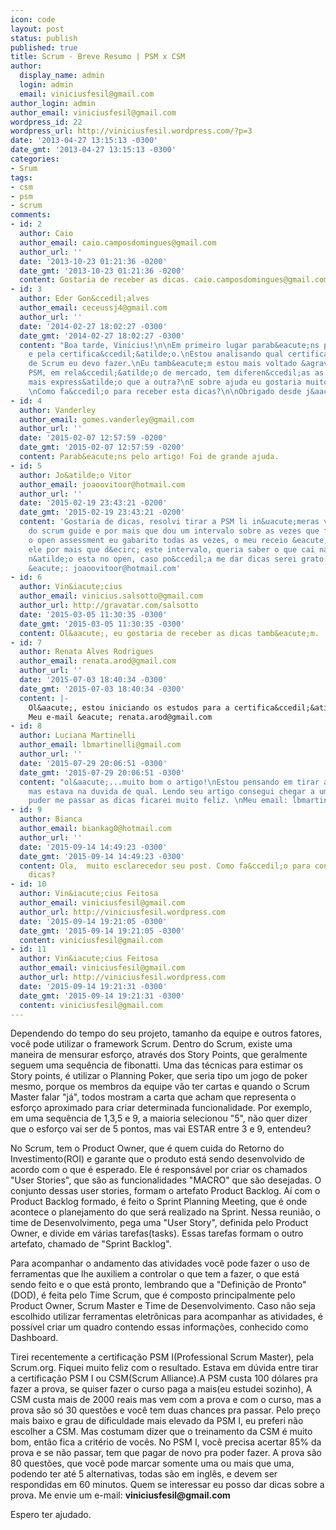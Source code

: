 ```yaml
---
icon: code
layout: post
status: publish
published: true
title: Scrum - Breve Resumo | PSM x CSM
author:
  display_name: admin
  login: admin
  email: viniciusfesil@gmail.com
author_login: admin
author_email: viniciusfesil@gmail.com
wordpress_id: 22
wordpress_url: http://viniciusfesil.wordpress.com/?p=3
date: '2013-04-27 13:15:13 -0300'
date_gmt: '2013-04-27 13:15:13 -0300'
categories:
- Srum
tags:
- csm
- psm
- scrum
comments:
- id: 2
  author: Caio
  author_email: caio.camposdomingues@gmail.com
  author_url: ''
  date: '2013-10-23 01:21:36 -0200'
  date_gmt: '2013-10-23 01:21:36 -0200'
  content: Gostaria de receber as dicas. caio.camposdomingues@gmail.com
- id: 3
  author: Eder Gon&ccedil;alves
  author_email: ceceussj4@gmail.com
  author_url: ''
  date: '2014-02-27 18:02:27 -0300'
  date_gmt: '2014-02-27 18:02:27 -0300'
  content: "Boa tarde, Vinicius!\n\nEm primeiro lugar parab&eacute;ns pelo artigo
    e pela certifica&ccedil;&atilde;o.\nEstou analisando qual certifica&ccedil;&atilde;o
    de Scrum eu devo fazer.\nEu tamb&eacute;m estou mais voltado &agrave; tentar a
    PSM, em rela&ccedil;&atilde;o de mercado, tem diferen&ccedil;as as duas? Uma tem
    mais express&atilde;o que a outra?\nE sobre ajuda eu gostaria muito de um help.
    \nComo fa&ccedil;o para receber esta dicas?\n\nObrigado desde j&aacute;\n\nEder"
- id: 4
  author: Vanderley
  author_email: gomes.vanderley@gmail.com
  author_url: ''
  date: '2015-02-07 12:57:59 -0200'
  date_gmt: '2015-02-07 12:57:59 -0200'
  content: Parab&eacute;ns pelo artigo! Foi de grande ajuda.
- id: 5
  author: Jo&atilde;o Vitor
  author_email: joaoovitoor@hotmail.com
  author_url: ''
  date: '2015-02-19 23:43:21 -0200'
  date_gmt: '2015-02-19 23:43:21 -0200'
  content: 'Gostaria de dicas, resolvi tirar a PSM li in&uacute;meras vezes o conte&uacute;do
    do scrum guide e por mais que dou um intervalo sobre as vezes que fa&ccedil;o
    o open assessment eu gabarito todas as vezes, o meu receio &eacute; ter ''decorado''
    ele por mais que d&ecirc; este intervalo, queria saber o que cai na prova que
    n&atilde;o esta no open, caso po&ccedil;a me dar dicas serei grato. Meu e-mail
    &eacute;: joaoovitoor@hotmail.com'
- id: 6
  author: Vin&iacute;cius
  author_email: vinicius.salsotto@gmail.com
  author_url: http://gravatar.com/salsotto
  date: '2015-03-05 11:30:35 -0300'
  date_gmt: '2015-03-05 11:30:35 -0300'
  content: Ol&aacute;, eu gostaria de receber as dicas tamb&eacute;m.
- id: 7
  author: Renata Alves Rodrigues
  author_email: renata.arod@gmail.com
  author_url: ''
  date: '2015-07-03 18:40:34 -0300'
  date_gmt: '2015-07-03 18:40:34 -0300'
  content: |-
    Ol&aacute;, estou iniciando os estudos para a certifica&ccedil;&atilde;o PSM e gostaria de receber as dicas por e-mail.
    Meu e-mail &eacute; renata.arod@gmail.com
- id: 8
  author: Luciana Martinelli
  author_email: lbmartinelli@gmail.com
  author_url: ''
  date: '2015-07-29 20:06:51 -0300'
  date_gmt: '2015-07-29 20:06:51 -0300'
  content: "ol&aacute;...muito bom o artigo!\nEstou pensando em tirar a certifica&ccedil;&atilde;o,
    mas estava na duvida de qual. Lendo seu artigo consegui chegar a uma conclus&atilde;o.\nSe
    puder me passar as dicas ficarei muito feliz. \nMeu email: lbmartinelli@gmail.com\nObrigada"
- id: 9
  author: Bianca
  author_email: biankag0@hotmail.com
  author_url: ''
  date: '2015-09-14 14:49:23 -0300'
  date_gmt: '2015-09-14 14:49:23 -0300'
  content: Ola,  muito esclarecedor seu post. Como fa&ccedil;o para conseguir suas
    dicas?
- id: 10
  author: Vin&iacute;cius Feitosa
  author_email: viniciusfesil@gmail.com
  author_url: http://viniciusfesil.wordpress.com
  date: '2015-09-14 19:21:05 -0300'
  date_gmt: '2015-09-14 19:21:05 -0300'
  content: viniciusfesil@gmail.com
- id: 11
  author: Vin&iacute;cius Feitosa
  author_email: viniciusfesil@gmail.com
  author_url: http://viniciusfesil.wordpress.com
  date: '2015-09-14 19:21:31 -0300'
  date_gmt: '2015-09-14 19:21:31 -0300'
  content: viniciusfesil@gmail.com
---
```

<p>Dependendo do tempo do seu projeto, tamanho da equipe e outros fatores, voc&ecirc; pode utilizar o framework Scrum. Dentro do Scrum, existe uma maneira de mensurar esfor&ccedil;o, atrav&eacute;s dos Story Points, que geralmente seguem uma sequ&ecirc;ncia de fibonatti. Uma das t&eacute;cnicas para estimar os Story points, &eacute; utilizar o Planning Poker, que seria tipo um jogo de poker mesmo, porque os membros da equipe v&atilde;o ter cartas e quando o Scrum Master falar "j&aacute;", todos mostram a carta que acham que representa o esfor&ccedil;o aproximado para criar determinada funcionalidade. Por exemplo, em uma sequ&ecirc;ncia de 1,3,5 e 9, a maioria selecionou "5", n&atilde;o quer dizer que o esfor&ccedil;o vai ser de 5 pontos, mas vai ESTAR entre 3 e 9, entendeu?</p>
<p>No Scrum, tem o Product Owner, que &eacute; quem cuida do Retorno do Investimento(ROI) e garante que o produto est&aacute; sendo desenvolvido de acordo com o que &eacute; esperado. Ele &eacute; respons&aacute;vel por criar os chamados "User Stories", que s&atilde;o as funcionalidades "MACRO" que s&atilde;o desejadas. O conjunto dessas user stories, formam o artefato Product Backlog. A&iacute; com o Product Backlog formado, &eacute; feito o Sprint Planning Meeting, que &eacute; onde acontece o planejamento do que ser&aacute; realizado na Sprint. Nessa reuni&atilde;o, o time de Desenvolvimento, pega uma "User Story", definida pelo Product Owner, e divide em v&aacute;rias tarefas(tasks). Essas tarefas formam o outro artefato, chamado de "Sprint Backlog".</p>
<p>Para acompanhar o andamento das atividades voc&ecirc; pode fazer o uso de ferramentas que lhe auxiliem a controlar o que tem a fazer, o que est&aacute; sendo feito e o que est&aacute; pronto, lembrando que a "Defini&ccedil;&atilde;o de Pronto"(DOD), &eacute; feita pelo Time Scrum, que &eacute; composto principalmente pelo Product Owner, Scrum Master e Time de Desenvolvimento. Caso n&atilde;o seja escolhido utilizar ferramentas eletr&ocirc;nicas para acompanhar as atividades, &eacute; poss&iacute;vel criar um quadro contendo essas informa&ccedil;&otilde;es, conhecido como Dashboard.</p>
<p>Tirei recentemente a certifica&ccedil;&atilde;o PSM I(Professional Scrum Master), pela Scrum.org. Fiquei muito feliz com o resultado. Estava em d&uacute;vida entre tirar a certifica&ccedil;&atilde;o PSM I ou CSM(Scrum Alliance).A PSM custa 100 d&oacute;lares pra fazer a prova, se quiser fazer o curso paga a mais(eu estudei sozinho), A CSM custa mais de 2000 reais mas vem com a prova e com o curso, mas a prova s&atilde;o s&oacute; 30 quest&otilde;es e voc&ecirc; tem duas chances pra passar. Pelo pre&ccedil;o mais baixo e grau de dificuldade mais elevado da PSM I, eu preferi n&atilde;o escolher a CSM. Mas costumam dizer que o treinamento da CSM &eacute; muito bom, ent&atilde;o fica a crit&eacute;rio de voc&ecirc;s. No PSM I, voc&ecirc; precisa acertar 85% da prova e se n&atilde;o passar, tem que pagar de novo pra poder fazer. A prova s&atilde;o 80 quest&otilde;es, que voc&ecirc; pode marcar somente uma ou mais que uma, podendo ter at&eacute; 5 alternativas, todas s&atilde;o em ingl&ecirc;s, e devem ser respondidas em 60 minutos. Quem se interessar eu posso dar dicas sobre a prova. Me envie um e-mail:&nbsp;<strong>viniciusfesil@gmail.com</strong></p>
<p>Espero ter ajudado.</p>
